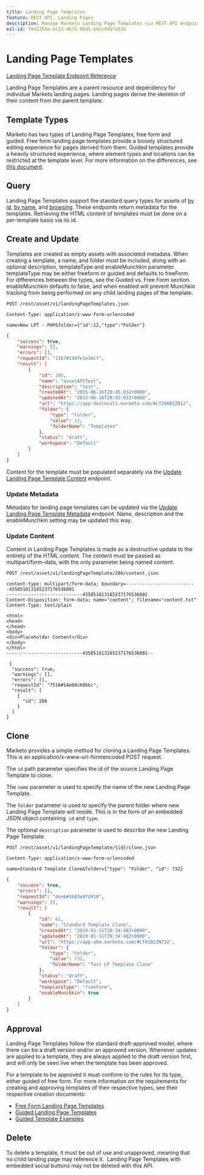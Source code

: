 ```yaml
---
title: Landing Page Templates
feature: REST API, Landing Pages
description: Manage Marketo Landing Page Templates via REST API endpoints for free form and guided types, query by id or name, create, update HTML, clone, Munchkin.
exl-id: f9d1255e-ec13-4b75-96d5-b4cc9457a51b
---
```

# Landing Page Templates

[Landing Page Template Endpoint Reference](https://developer.adobe.com/marketo-apis/api/asset/#tag/Landing-Page-Templates)

Landing Page Templates are a parent resource and dependency for individual Marketo landing pages. Landing pages derive the skeleton of their content from the parent template.

## Template Types

Marketo has two types of Landing Page Templates, free form and guided. Free form landing page templates provide a loosely structured editing experience for pages derived from them. Guided templates provide a heavily structured experience, where element types and locations can be restricted at the template level. For more information on the differences, see [this document](https://experienceleague.adobe.com/en/docs/marketo/using/product-docs/demand-generation/landing-pages/understanding-landing-pages/understanding-free-form-vs-guided-landing-pages).

## Query

Landing Page Templates support the standard query types for assets of [by id](https://developer.adobe.com/marketo-apis/api/asset/#tag/Landing-Page-Templates/operation/getLandingPageTemplateByIdUsingGET), [by name](https://developer.adobe.com/marketo-apis/api/asset/#tag/Landing-Page-Templates/operation/getLandingPageTemplateByNameUsingGET), and [browsing](https://developer.adobe.com/marketo-apis/api/asset/#tag/Landing-Page-Templates/operation/getLandingPageTemplatesUsingGET). These endpoints return metadata for the templates. Retrieving the HTML content of templates must be done on a per-template basis via its id.

## Create and Update

Templates are created as empty assets with associated metadata. When creating a template, a name, and folder must be included, along with an optional description, templateType and enableMunchkin parameter. templateType may be either freeform or guided and defaults to freeForm. For differences between the types, see the Guided vs. Free Form section. enableMunchkin defaults to false, and when enabled will prevent Munchkin tracking from being performed on any child landing pages of the template.

```
POST /rest/asset/v1/landingPageTemplates.json
```

```
Content-Type: application/x-www-form-urlencoded
```

```
name=New LPT - PHP&folder={"id":12,"type":"Folder"}
```

```json
{
    "success": true,
    "warnings": [],
    "errors": [],
    "requestId": "11b7#14dfe1e3bcf",
    "result": [
        {
            "id": 286,
            "name": "assetAPITest",
            "description": "test",
            "createdAt": "2015-06-16T20:45:03Z+0000",
            "updatedAt": "2015-06-16T20:45:03Z+0000",
            "url": "https://app-devlocal1.marketo.com/#LT286B2ZN12",
            "folder": {
                "type": "Folder",
                "value": 12,
                "folderName": "Templates"
            },
            "status": "draft",
            "workspace": "Default"
        }
    ]
}
```

Content for the template must be populated separately via the [Update Landing Page Template Content](https://developer.adobe.com/marketo-apis/api/asset/#tag/Landing-Page-Templates/operation/updateLandingPageTemplateContentUsingPOST) endpoint.

### Update Metadata

Metadata for landing page templates can be updated via the [Update Landing Page Template Metadata](https://developer.adobe.com/marketo-apis/api/asset/#tag/Landing-Page-Templates/operation/updateLpTemplateUsingPOST) endpoint. Name, description and the enableMunchkin setting may be updated this way.

### Update Content

Content in Landing Page Templates is made as a destructive update to the entirety of the HTML content. The content must be passed as multipart/form-data, with the only parameter being named content.

```
POST /rest/asset/v1/landingPageTemplate/286/content.json
```

```
content-type: multipart/form-data; boundary=--------------------------435851813185237176536801
----------------------------435851813185237176536801
Content-Disposition: form-data; name="content"; filename="content.txt"
Content-Type: text/plain

<html>
<head>
</head>
<body>
<div>Placeholder Content</div>
</body>
</html>
----------------------------435851813185237176536801--
```

```
 {
  "success": true,
  "warnings": [],
  "errors": [],
  "requestId": "7516#14e0dc60bbc",
  "result": [
    {
      "id": 286
    }
  ]
}
```

## Clone

Marketo provides a simple method for cloning a Landing Page Templates. This is an application/x-www-url-formencoded POST request.

The `id` path parameter specifies the id of the source Landing Page Template to clone.

The `name` parameter is used to specify the name of the new Landing Page Template.

The `folder` parameter is used to specify the parent folder where new Landing Page Template will reside. This is in the form of an embedded JSON object containing  `id` and `type`.

The optional `description` parameter is used to describe the new Landing Page Template.

```
POST /rest/asset/v1/landingPageTemplate/{id}/clone.json
```

```
Content-Type: application/x-www-form-urlencoded
```

```
name=Standard Template Clone&folder={"type": "Folder", "id": 732}
```

```json
{
    "success": true,
    "errors": [],
    "requestId": "dee6#1683e9fd410",
    "warnings": [],
    "result": [
        {
            "id": 61,
            "name": "Standard Template Clone",
            "createdAt": "2019-01-11T20:34:48Z+0000",
            "updatedAt": "2019-01-11T20:34:48Z+0000",
            "url": "https://app-abm.marketo.com/#LT61B2ZN732",
            "folder": {
                "type": "Folder",
                "value": 732,
                "folderName": "Test LP Template Clone"
            },
            "status": "draft",
            "workspace": "Default",
            "templateType": "freeForm",
            "enableMunchkin": true
        }
    ]
}
```

## Approval

Landing Page Templates follow the standard draft-approved model, where there can be a draft version and/or an approved version. Whenever updates are applied to a template, they are always applied to the draft version first, and will only be seen live when the template has been approved.

For a template to be approved it must conform to the rules for its type, either guided of free form. For more information on the requirements for creating and approving templates of their respective types, see their respective creation documents:

- [Free Form Landing Page Templates](https://experienceleague.adobe.com/en/docs/marketo/using/product-docs/demand-generation/landing-pages/landing-page-templates/create-a-free-form-landing-page-template)
- [Guided Landing Page Templates](https://experienceleague.adobe.com/en/docs/marketo/using/product-docs/demand-generation/landing-pages/landing-page-templates/create-a-guided-landing-page-template)
- [Guided Template Examples](https://experienceleague.adobe.com/en/docs/marketo/using/product-docs/demand-generation/landing-pages/landing-page-templates/guided-landing-page-template-list)

## Delete

To delete a template, it must be out of use and unapproved, meaning that no child landing page may reference it.  Landing Page Templates with embedded social buttons may not be deleted with this API.
